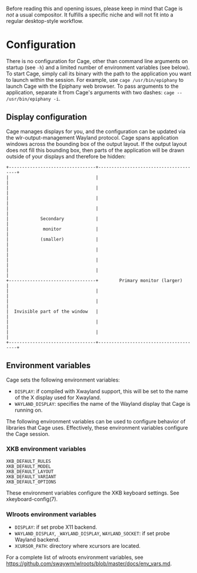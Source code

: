Before reading this and opening issues, please keep in mind that Cage is *not* a usual compositor. It fulfills a specific niche and will not fit into a regular desktop-style workflow.

# Configuration

There is no configuration for Cage, other than command line arguments on startup (see `-h`) and a limited number of environment variables (see below). To start Cage, simply call its binary with the path to the application you want to launch within the session. For example, use `cage /usr/bin/epiphany` to launch Cage with the Epiphany web browser. To pass arguments to the application, separate it from Cage's arguments with two dashes: `cage -- /usr/bin/epiphany -i`.

## Display configuration

Cage manages displays for you, and the configuration can be updated via the wlr-output-management Wayland protocol. Cage spans application windows across the bounding box of the output layout. If the output layout does not fill this bounding box, then parts of the application will be drawn outside of your displays and therefore be hidden:

```
+---------------------------------+---------------------------------------+
|                                 |                                       |
|                                 |                                       |
|                                 |                                       |
|                                 |                                       |
|            Secondary            |                                       |
|             monitor             |                                       |
|            (smaller)            |                                       |
|                                 |                                       |
|                                 |                                       |
|                                 |                                       |
+---------------------------------+        Primary monitor (larger)       |
|                                 |                                       |
|                                 |                                       |
|  Invisible part of the window   |                                       |
|                                 |                                       |
|                                 |                                       |
+---------------------------------+---------------------------------------+
```

## Environment variables

Cage sets the following environment variables:

* `DISPLAY`: if compiled with Xwayland support, this will be set to the name of
  the X display used for Xwayland.
* `WAYLAND_DISPLAY`: specifies the name of the Wayland display that Cage is
  running on.

The following environment variables can be used to configure behavior of
libraries that Cage uses.  Effectively, these environment variables configure
the Cage session.

### XKB environment variables

```
XKB_DEFAULT_RULES
XKB_DEFAULT_MODEL
XKB_DEFAULT_LAYOUT
XKB_DEFAULT_VARIANT
XKB_DEFAULT_OPTIONS
```

These environment variables configure the XKB keyboard settings. See
xkeyboard-config(7).

### Wlroots environment variables

* `DISPLAY`: if set probe X11 backend.
* `WAYLAND_DISPLAY`, `_WAYLAND_DISPLAY`, `WAYLAND_SOCKET`: if set probe Wayland
  backend.
* `XCURSOR_PATH`: directory where xcursors are located.

For a complete list of wlroots environment variables, see
https://github.com/swaywm/wlroots/blob/master/docs/env_vars.md.